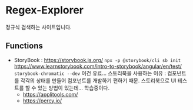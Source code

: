 # Regex-Explorer
정규식 검색하는 사이트입니다.

## Functions
- StoryBook : https://storybook.js.org/
`npx -p @storybook/cli sb init`
https://www.learnstorybook.com/intro-to-storybook/angular/en/test/
`storybook-chromatic --dev` 이건 유료...
스토리북을 사용하는 이유 : 컴포넌트를 각각의 상태를 만들어 컴포넌트를 개발하기 편하기 때문.
스토리북으로 UI 테스트를 할 수 있는 방법이 있는데... 학습중이다.
  - https://applitools.com/
  - https://percy.io/


